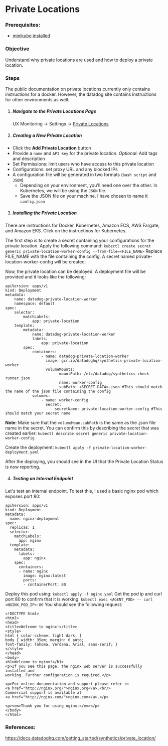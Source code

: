 # Private Locations

### Prerequisites:
- [minikube installed](https://datadoghq.atlassian.net/wiki/spaces/TS/pages/1248530082/How+to+test+Kubernetes+yourself)

### Objective
Understand why private locations are used and how to deploy a private location.

### Steps
The public documentation on private locations currently only contains instructions for a docker. However, the datadog site contains instructions for other environments as well.

1. ##### Navigate to the Private Locations Page
   UX Monitoring -> Settings -> [Private Locations](https://app.datadoghq.com/synthetics/settings/private-locations)

2. ##### Creating a New Private Location
- Click the **Add Private Location** button
- Provide a ``name`` and ``API key`` for the private location. 
  *Optional*: Add tags and description
- Set Permissions: limit users who have access to this private location
- Configurations: set proxy URL and any blocked IPs
- A configuration file will be generated in two formats (``bash script`` and ``JSON``)
  - Depending on your environment, you'll need one over the other. In Kubernetes, we will be using the ``JSON`` file.
  - Save the JSON file on your machine. I have chosen to name it ``config.json``

3. ##### Installing the Private Location
There are instructions for Docker, Kubernetes, Amazon ECS, AWS Fargate, and Amazon EKS. Click on the instructinos for Kubernetes.

The first step is to create a secret containing your configurations for the private location. Apply the following command:
``kubectl create secret generic private-location-worker-config --from-file=<FILE_NAME>``
Replace FILE_NAME with the file containing the config. A secret named private-location-worker-config will be created.

Now, the private location can be deployed. A deployment file will be provided and it looks like the following:
```
apiVersion: apps/v1
kind: Deployment
metadata:
    name: datadog-private-location-worker
    namespace: default
spec:
    selector:
        matchLabels:
            app: private-location
    template:
        metadata:
            name: datadog-private-location-worker
            labels:
                app: private-location
        spec:
            containers:
                - name: datadog-private-location-worker
                  image: gcr.io/datadoghq/synthetics-private-location-worker
                  volumeMounts:
                      - mountPath: /etc/datadog/synthetics-check-runner.json
                        name: worker-config
                        subPath: <SECRET_DATA>.json #This should match the name of the json file containing the config
            volumes:
                - name: worker-config
                  secret:
                      secretName: private-location-worker-config #This should match your secret name
```
**Note**: Make sure that the ``volumeMoun.subPath`` is the same as the .json file name in the secret. You can confirm this by describing the secret that was created earlier:
``kubectl describe secret generic private-location-worker-config``

Create the deployment:
``kubectl apply -f private-location-worker-deployment.yaml``

After the deploying, you should see in the UI that the Private Location Status is now reporting.

4. ##### Testing an Internal Endpoint
Let's test an internal endpoint. To test this, I used a basic nginx pod which exposes port 80:
```
apiVersion: apps/v1
kind: Deployment
metadata:
  name: nginx-deployment
spec:
  replicas: 1
  selector:
    matchLabels:
      app: nginx
  template:
    metadata:
      labels:
        app: nginx
    spec:
      containers:
      - name: nginx
        image: nginx:latest
        ports:
        - containerPort: 80
```
Deploy this pod using:
``kubectl apply -f nginx.yaml``
Get the pod ip and curl port 80 to confirm that it is working.
``kubectl exec <AGENT_POD> -- curl <NGINX_POD_IP>:80``
You should see the following request:
```
<!DOCTYPE html>
<html>
<head>
<title>Welcome to nginx!</title>
<style>
html { color-scheme: light dark; }
body { width: 35em; margin: 0 auto;
font-family: Tahoma, Verdana, Arial, sans-serif; }
</style>
</head>
<body>
<h1>Welcome to nginx!</h1>
<p>If you see this page, the nginx web server is successfully installed and
working. Further configuration is required.</p>

<p>For online documentation and support please refer to
<a href="http://nginx.org/">nginx.org</a>.<br/>
Commercial support is available at
<a href="http://nginx.com/">nginx.com</a>.</p>

<p><em>Thank you for using nginx.</em></p>
</body>
</html>
```

### References:
https://docs.datadoghq.com/getting_started/synthetics/private_location/